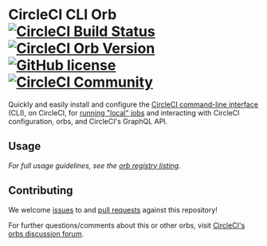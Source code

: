 # CircleCI CLI Orb [![CircleCI Build Status](https://circleci.com/gh/CircleCI-Public/circleci-cli-orb.svg?style=shield "CircleCI Build Status")](https://circleci.com/gh/CircleCI-Public/circleci-cli-orb) [![CircleCI Orb Version](https://img.shields.io/badge/endpoint.svg?url=https://badges.circleci.io/orb/circleci/circleci-cli)](https://circleci.com/orbs/registry/orb/circleci/circleci-cli) [![GitHub license](https://img.shields.io/badge/license-MIT-blue.svg)](https://raw.githubusercontent.com/CircleCI-Public/circleci-cli-orb/master/LICENSE) [![CircleCI Community](https://img.shields.io/badge/community-CircleCI%20Discuss-343434.svg)](https://discuss.circleci.com/c/ecosystem/orbs)

Quickly and easily install and configure the [CircleCI command-line interface](https://circleci-public.github.io/circleci-cli/) (CLI), on CircleCI, for [running "local" jobs](https://circleci.com/docs/2.0/local-cli/#run-a-job-in-a-container-on-your-machine) and interacting with CircleCI configuration, orbs, and CircleCI's GraphQL API.

## Usage

_For full usage guidelines, see the [orb registry listing](http://circleci.com/orbs/registry/orb/circleci/circleci-cli)._

## Contributing

We welcome [issues](https://github.com/CircleCI-Public/circleci-cli-orb/issues) to and [pull requests](https://github.com/CircleCI-Public/circleci-cli-orb/pulls) against this repository!

For further questions/comments about this or other orbs, visit [CircleCI's orbs discussion forum](https://discuss.circleci.com/c/ecosystem/orbs).
